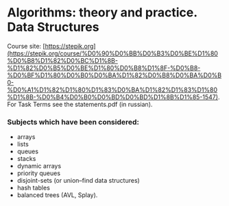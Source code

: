 # Algorithms: theory and practice. Data Structures
Course site: [https://stepik.org](https://stepik.org/course/%D0%90%D0%BB%D0%B3%D0%BE%D1%80%D0%B8%D1%82%D0%BC%D1%8B-%D1%82%D0%B5%D0%BE%D1%80%D0%B8%D1%8F-%D0%B8-%D0%BF%D1%80%D0%B0%D0%BA%D1%82%D0%B8%D0%BA%D0%B0-%D0%A1%D1%82%D1%80%D1%83%D0%BA%D1%82%D1%83%D1%80%D1%8B-%D0%B4%D0%B0%D0%BD%D0%BD%D1%8B%D1%85-1547). For Task Terms see the statements.pdf (in russian). 
### Subjects which have been considered:
  - arrays
  - lists
  - queues
  - stacks
  - dynamic arrays
  - priority queues
  - disjoint-sets (or union–find data structures)
  - hash tables
  - balanced trees (AVL, Splay).